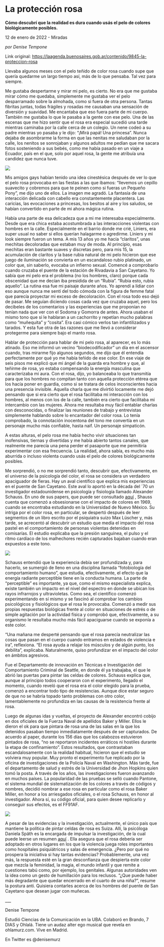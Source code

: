 # La protección rosa

**Cómo descubrí que la realidad es dura cuando usás el pelo de colores biológicamente posibles.**

12 de enero de 2022 - Miradas

_por Denise Tempone_

Link original: https://laagenda.buenosaires.gob.ar/contenido/9845-la-proteccion-rosa



Llevaba algunos meses con el pelo teñido de color rosa cuando supe que quería quedarme un largo tiempo así, más de lo que pensaba. Tal vez para siempre.




Me gustaba despertarme y mirar mi pelo, es cierto. No era que me gustaba mirar cómo me quedaba, simplemente me gustaba ver el pelo desparramado sobre la almohada, como si fuera de otra persona. Tantas fibritas juntas, todas frágiles y rosadas me causaban una sensación de diversión y suavidad. Me encantaba que eso fuera parte de mi cuerpo. También me gustaba lo que le pasaba a la gente con ese pelo. Una de las escenas que me hizo sentir que el rosa era especial sucedió una tarde mientras caminaba por la calle cerca de un colegio. Un nene codeó a su padre mientras yo pasaba y le dijo: “¡Mirá papá! Una princesa”. Nunca dejaba de asombrarme la forma en que las nenitas me saludaban por la calle, los nenitos se sonrojaban y algunos adultos me pedían que me sacara fotos sosteniendo a sus bebés, como me había pasado en un viaje a Ecuador, país en el que, solo por aquel rosa, la gente me atribuía una candidez que nunca tuve.




![](https://cdn.feater.me/files/images/133336/b621181f-2c62-466c-90d7-4c31c73e212c.jpg)




Mis amigos gays habían tenido una idea cinestésica después de ver lo que el pelo rosa provocaba en las fiestas a las que íbamos: “llevemos un cepillo suavecito y cobremos para que te peinen como si fueras un Pequeño Pony”, me dijo uno de ellos. La imagen me agradó. La fantasía de una interacción delicada con cabello era constantemente placentera. Las caricias, las evocaciones a princesas, los besitos al aire y los saludos, se habían convertido en parte de mi ahora mágica rutina.




Había una parte de esa delicadeza que a mi me interesaba especialmente. Desde que era chica estaba acostumbrada a las interacciones violentas con hombres en la calle. Especialmente en el barrio donde me crié, Liniers, era super usual no saber si ellos querían halagarme o agredirme. Liniers y mi look siempre fueron un tema. A mis 13 años yo me hacía “claritos”, unas mechitas decoloradas que estaban muy de moda. Al principio, esas mechitas eran bastante suaves y discretas pero, para mis 15, la acumulación de claritos y la base rubia natural de mi pelo hicieron que ese juego de iluminación se convierta en un escandaloso rubio platinado, un color que, sin saberlo, evocaba un infierno sexual. Comencé a comprobarlo cuando cruzaba el puente de la estación de Rivadavia a San Cayetano. Yo sabía que mi pelo era el problema (no los hombres, claro) porque cada obscenidad que me decían iba presidida de un “Rubia”. “Rubia esto, rubia aquello”. La rutina esa fue mi paisaje durante años. Yo aprendí a lidiar con eso aunque nunca me sentí del todo cómoda con la figura de femme fatal que parecía proyectar mi exceso de decoloración. Con el rosa todo eso dejó de pasar. Me seguían diciendo cosas cada vez que cruzaba aquel, pero los decibeles de los comentarios y las experiencias que me proponían no tenían nada que ver con el Sodoma y Gomorra de antes. Ahora usaban el mismo tono que si le hablaran a un cachorrito y repetían mucho palabras como “muñequita” y “cosita”. Era casi cómico verlos tan infantilizados y tarados. Y esta fue otra de las razones que me llevó a considerar protegerme para siempre bajo el manto rosa.




Hablar de protección para hablar de mi pelo rosa, al aparecer, es lo más atinado. Eso me informó un vecino “biodecodificador” un día en el ascensor cuando, tras mirarme fijo algunos segundos, me dijo que él entendía perfectamente por qué yo me había teñido de ese color. En ese viaje de seis pisos me explicó que mi ángel de la guarda era hombre y que, al teñirme de rosa, yo estaba compensando la energía masculina que caracterizaba mi aura. Con el rosa, dijo, yo balanceaba lo que transmitía para que los hombres no compitan tanto con aquella protección etérea que los hacía poner en guardia, como si se tratara de celos inconscientes hacia una presencia invisible. Aquella charla que me divirtió locamente me dejó pensando que si era cierto que el rosa facilitaba mi interacción con los hombres, al menos con los de la calle, también era cierto que facilitaba mi intercambio con las mujeres. Ahora me resultaba muy fácil entablar charlas con desconocidas, o finalizar las reuniones de trabajo y entrevistas simplemente hablando sobre lo encantador del color rosa. Lo tenía comprobado, la connotación inocentona del tono me convertía en un personaje mucho más confiable, hasta naif. Un personaje simpaticón.




A estas alturas, el pelo rosa me había hecho vivir situaciones tan inofensivas, tiernas y divertidas y me había abierto tantos canales, que realmente me parecía una pena perder el pasaporte que me permitiría experimentar con esa frecuencia. La realidad, ahora sabía, es mucho más aburrida o incluso violenta cuando usás el pelo de colores biológicamente posibles.




Me sorprendió, o no me sorprendió tanto, descubrir que, efectivamente, en el universo de la psicología del color, el rosa se considera un verdadero apaciguador de fieras. Hay un aval científico que explica mis experiencias en el puente de San Cayetano. Este aval lo aportó en la década del ´70 un investigador estadounidense en psicología y fisiología llamado Alexander Schauss. En uno de sus papers, que puede ser consultado [aquí](https://www.researchgate.net/publication/236843504_The_Physiological_Effect_of_Color_on_the_Suppression_of_Human_Aggression_Research_on_Baker-Miller_Pink) , Shauss cuenta que comenzó a obsesionarse con el impacto de colores en 1969, cuando se encontraba estudiando en la Universidad de Nuevo México. Su intriga por el color rosa, en particular, se despertó después de leer segmentos de un libro escrito por el psiquiatra suizo Max Lüscher y, más tarde, se acrecentó al descubrir un estudio que medía el impacto del rosa pastel en el comportamiento de personas violentas detenidas en comisarías. El estudio explicaba que la presión sanguínea, el pulso y el ritmo cardíaco de los malhechores recién capturados bajaban cuando eran expuestos a este tono.




![](https://cdn.feater.me/files/images/133338/c2c0f10a-34fc-4215-8c30-e12b8ee698aa.jpeg)




Schauss entendió que la experiencia debía ser profundizada y, para hacerlo, se sumergió de lleno en una disciplina llamada “fotobiología del comportamiento humano”, que estudia, efectivamente, el efecto que la energía radiante perceptible tiene en la conducta humana. La parte de “perceptible” es importante, ya que, como el mismo especialista explica, existe también un impacto en el nivel del espectro en donde se ubican los rayos infrarrojos y ultravioletas. Como sea, el científico comenzó experimentando en sí mismo y se fascinó al comprobar los cambios psicológicos y fisiológicos que el rosa le provocaba. Comenzó a medir sus propias respuestas biológicas frente al color en situaciones de estrés o de simple agitación por la actividad física y comprobó que, efectivamente, a su organismo le resultaba mucho más fácil apaciguarse cuando se exponía a este color.




“Una mañana me desperté pensando que el rosa parecía neutralizar las cosas que pasan en el cuerpo cuando entramos en estados de violencia e ira”, reflexiona. “El rosa ayuda a relajar los músculos y de algún punto, los debilita”, explicaba. Naturalmente, quiso profundizar en el impacto del color en ámbitos agresivos.




Fue el Departamento de innovación en Técnicas e Investigación del Comportamiento Criminal de Seattle, en donde él ya trabajaba, el que le abrió las puertas para pintar las celdas de colores. Schauss explica que, aunque al principio todos cooperaron con el experimento, llegado el momento, cuando reveló que el rosa era el color elegido para la prueba, comenzó a encontrar todo tipo de resistencias. Aunque dice estar seguro de que no se habría topado tanto problemas con otro color, lamentablemente no profundiza en las causas de la resistencia frente al rosa.




Luego de algunas idas y vueltas, el proyecto de Alexander encontró cobijo en dos oficiales de la Fuerza Naval de apellidos Baker y Miller. Ellos le dieron el ok para que pintara de rosa una de las salas en la que los detenidos pasaban tiempo inmediatamente después de ser capturados. De acuerdo al paper, durante los 156 días que los calabozos estuvieron pintados de rosa, “no se reportaron incidentes erráticos ni hostiles durante la etapa de confinamiento”. Estos resultados, que contrastaban escandalosamente con la realidad habitual, hicieron que el estudio se volviera muy popular. Muy pronto el experimento fue replicado por la oficina de investigaciones de la Policía Naval en Washington. Más tarde, fue el departamento de salud y estrés de la Universidad de Jhon Hopkins quien tomó la posta. A través de los años, las investigaciones fueron avanzando en muchos países. La popularidad de las pruebas se selló cuando Pantone, el sistema mundial de sistematización de los colores a través de códigos y nombres, decidió nombrar a ese rosa en particular como el rosa Baker Miller, en honor a los arriesgados oficiales, o el rosa Schauss, en honor al investigador. Ahora sí, su código oficial, para quien desee replicarlo y conseguir sus efectos, es el FF91AF.




![](https://cdn.feater.me/files/images/133339/ce8998d5-1194-4014-8816-09a009294738.jpeg)




A pesar de las evidencias y la investigación, actualmente, el único país que mantiene la política de pintar celdas de rosa es Suiza. Allí, la psicóloga Daniela Späth es la encargada de impulsar la investigación, de la cual puede leerse un resumen [aquí](http://colormotion.ch/download/cool-down-pink/Konferenz-Poster%2520AIC.pdf) . Ella asegura que el rosa debería ser adoptado en otros lugares en los que la violencia juega roles importantes como hospitales psiquiátricos y salas de emergencia. ¿Pero por qué no prospera la iniciativa si hay tantas evidencias? Probablemente, una vez más, la respuesta esté en la gran desconfianza que despierta este color que mezcla la feminidad, la magia, el mundo infantil y que remite a cuestiones tabú como, por ejemplo, los genitales. Algunas autoridades ven la idea como un gesto de humillación para los reclusos. “¿Que puede haber más degradante que quedar encerrado en el cuarto de una niña?”, resume la postura anti. Quisiera contarles acerca de los hombres del puente de San Cayetano que desean jugar con muñecas.




\_\_\_




Denise Tempone




Estudió Ciencias de la Comunicación en la UBA. Colaboró en Brando, 7 DIAS y Ohlalá. Tiene un audaz alter ego musical que revela en ohlamurz.com. Vive en Madrid.




En Twitter es @denisemurz



